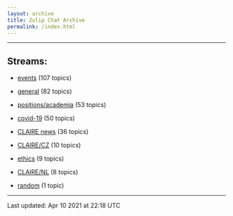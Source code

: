 ```yaml
---
layout: archive
title: Zulip Chat Archive
permalink: /index.html
---
```


---

## Streams:

* [events](stream/201207-events/index.html) (107 topics)

* [general](stream/201199-general/index.html) (82 topics)

* [positions/academia](stream/203258-positions/academia/index.html) (53 topics)

* [covid-19](stream/226112-covid-19/index.html) (50 topics)

* [CLAIRE news](stream/201957-CLAIRE-news/index.html) (36 topics)

* [CLAIRE/CZ](stream/203399-CLAIRE/CZ/index.html) (10 topics)

* [ethics](stream/228366-ethics/index.html) (9 topics)

* [CLAIRE/NL](stream/203255-CLAIRE/NL/index.html) (8 topics)

* [random](stream/202125-random/index.html) (1 topic)

<hr><p>Last updated: Apr 10 2021 at 22:18 UTC</p>
